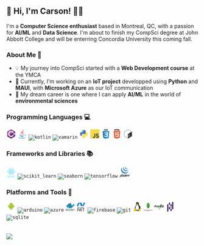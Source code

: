 ## 👋 Hi, I'm Carson! 👨‍💻

I'm a **Computer Science enthusiast** based in Montreal, QC, with a passion for **AI/ML** and **Data Science**. I'm about to finish my CompSci degree at John Abbott College and will be enterring Concordia University this coming fall.

### About Me 🌟
- 💡 My journey into CompSci started with a **Web Development course** at the YMCA
- 🌱 Currently, I'm working on an **IoT project** developped using **Python** and **MAUI**, with **Microsoft Azure** as our IoT communication
- 🎯 My dream career is one where I can apply **AI/ML** in the world of **environmental sciences**

### Programming Languages 💻
<code><img src="https://raw.githubusercontent.com/devicons/devicon/master/icons/csharp/csharp-original.svg" alt="csharp" width="25" height="25"/></code>
<code><img src="https://raw.githubusercontent.com/devicons/devicon/master/icons/java/java-original.svg" alt="java" width="25" height="25"/></code>
<code><img src="https://www.vectorlogo.zone/logos/kotlinlang/kotlinlang-icon.svg" alt="kotlin" width="25" height="25"/></code>
<code><img src="https://github.com/carsonSgit/carsonSgit/assets/92652800/a931e609-90f0-469a-8fff-7865a3331715" alt="xamarin" width="25" height="25"/></code>
<code><img src="https://raw.githubusercontent.com/devicons/devicon/master/icons/python/python-original.svg" alt="python" width="25" height="25"/></code>
<code><img src="https://raw.githubusercontent.com/devicons/devicon/master/icons/javascript/javascript-original.svg" alt="javascript" width="25" height="25"/></code> 
<code><img src="https://raw.githubusercontent.com/devicons/devicon/master/icons/css3/css3-original-wordmark.svg" alt="css3" width="25" height="25"/></code>
<code><img src="https://raw.githubusercontent.com/devicons/devicon/master/icons/html5/html5-original-wordmark.svg" alt="html5" width="25" height="25"/></code>
<code><img src="https://raw.githubusercontent.com/devicons/devicon/master/icons/bash/bash-original.svg" alt="Bash" width="25" height="25"/></code>

### Frameworks and Libraries 📚
<code><img src="https://raw.githubusercontent.com/devicons/devicon/master/icons/react/react-original-wordmark.svg" alt="react" width="25" height="25"/></code>
<code><img src="https://upload.wikimedia.org/wikipedia/commons/0/05/Scikit_learn_logo_small.svg" alt="scikit_learn" width="30" height="30"/></code>
<code><img src="https://seaborn.pydata.org/_images/logo-mark-lightbg.svg" alt="seaborn" width="30" height="30"/></code>
<code><img src="https://www.vectorlogo.zone/logos/tensorflow/tensorflow-icon.svg" alt="tensorflow" width="30" height="30"/></code>
<code><img src="https://raw.githubusercontent.com/devicons/devicon/master/icons/jquery/jquery-original-wordmark.svg" alt="jQuery" width="30" height="30"/></code>

### Platforms and Tools 🔧
<code><img src="https://raw.githubusercontent.com/devicons/devicon/master/icons/android/android-original-wordmark.svg" alt="android" width="25" height="25"/></code>
<code><img src="https://cdn.worldvectorlogo.com/logos/arduino-1.svg" alt="arduino" width="25" height="25"/></code>
<code><img src="https://www.vectorlogo.zone/logos/microsoft_azure/microsoft_azure-icon.svg" alt="azure" width="25" height="25"/></code>
<code><img src="https://raw.githubusercontent.com/devicons/devicon/master/icons/docker/docker-original-wordmark.svg" alt="docker" width="25" height="25"/></code>
<code><img src="https://raw.githubusercontent.com/devicons/devicon/master/icons/dot-net/dot-net-original-wordmark.svg" alt="dotnet" width="25" height="25"/></code>
<code><img src="https://www.vectorlogo.zone/logos/firebase/firebase-icon.svg" alt="firebase" width="25" height="25"/></code>
<code><img src="https://www.vectorlogo.zone/logos/git-scm/git-scm-icon.svg" alt="git" width="25" height="25"/></code>
<code><img src="https://raw.githubusercontent.com/devicons/devicon/master/icons/linux/linux-original.svg" alt="linux" width="25" height="25"/></code>
<code><img src="https://raw.githubusercontent.com/devicons/devicon/master/icons/mongodb/mongodb-original-wordmark.svg" alt="mongodb" width="25" height="25"/></code>
<code><img src="https://raw.githubusercontent.com/devicons/devicon/master/icons/nodejs/nodejs-original-wordmark.svg" alt="nodejs" width="25" height="25"/></code>
<code><img src="https://raw.githubusercontent.com/devicons/devicon/2ae2a900d2f041da66e950e4d48052658d850630/icons/pandas/pandas-original.svg" alt="pandas" width="25" height="25"/></code>
<code><img src="https://www.vectorlogo.zone/logos/sqlite/sqlite-icon.svg" alt="sqlite" width="25" height="25"/></code>

<br />

<img src="https://komarev.com/ghpvc/?username=carsonSgit&&style=flat-square" align="center" />
